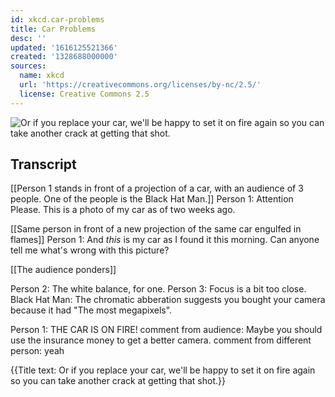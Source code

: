 ```yaml
---
id: xkcd.car-problems
title: Car Problems
desc: ''
updated: '1616125521366'
created: '1328688000000'
sources:
  name: xkcd
  url: 'https://creativecommons.org/licenses/by-nc/2.5/'
  license: Creative Commons 2.5
---
```

![Or if you replace your car, we'll be happy to set it on fire again so you can take another crack at getting that shot.](https://imgs.xkcd.com/comics/car_problems.png)

## Transcript
[[Person 1 stands in front of a projection of a car, with an audience of 3 people.  One of the people is the Black Hat Man.]]
Person 1: Attention Please.  This is a photo of my car as of two weeks ago.

[[Same person in front of a new projection of the same car engulfed in flames]]
Person 1: And *this* is my car as I found it this morning.  Can anyone tell me what's wrong with this picture?

[[The audience ponders]]

Person 2: The white balance, for one. 
Person 3: Focus is a bit too close.
Black Hat Man: The chromatic abberation suggests you bought your camera because it had "The most megapixels".

Person 1: THE CAR IS ON FIRE!
comment from audience: Maybe you should use the insurance money to get a better camera.
comment from different person: yeah

{{Title text: Or if you replace your car, we'll be happy to set it on fire again so you can take another crack at getting that shot.}}
